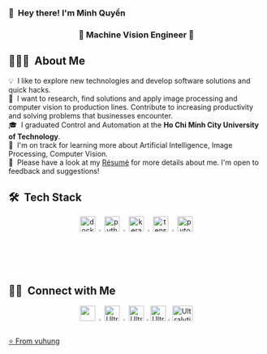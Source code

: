 <h3 align="left">👋 &nbsp;Hey there! I'm Minh Quyền
<h3 align="center">🚀 Machine Vision Engineer 🚀</h3>

## 👨🏻‍💻 &nbsp;About Me
💡 &nbsp;I like to explore new technologies and develop software solutions and quick hacks.\
🚀 &nbsp;I want to research, find solutions and apply image processing and computer vision to production lines. Contribute to increasing productivity and solving problems that businesses encounter. \
🎓 &nbsp;I graduated Control and Automation at the **Ho Chi Minh City University of Technology**.  \
🌱 &nbsp;I'm on track for learning more about Artificial Intelligence, Image Processing, Computer Vision.\
📄 &nbsp;Please have a look at my [Résumé](https://drive.google.com/file/d/1xZm2KuwiSNdGIaG50uIJsahytPkfAQ8V/view?usp=drive_link) for more details about me. I'm open to feedback and suggestions!

## 🛠 &nbsp;Tech Stack
<p align="center">
  <img src="https://www.vectorlogo.zone/logos/docker/docker-icon.svg" alt="docker" width="30" height="30"/></a>
  <img src="https://github.com/ultralytics/assets/raw/main/social/logo-transparent.png" width="2%">
  <img src="https://www.vectorlogo.zone/logos/python/python-icon.svg" alt="python" width="30" height="30"/></a>
  <img src="https://github.com/ultralytics/assets/raw/main/social/logo-transparent.png" width="2%">
  <img src="https://github.com/valohai/ml-logos/blob/master/keras.svg" alt="keras" width="30" height="30"/></a>
  <img src="https://github.com/ultralytics/assets/raw/main/social/logo-transparent.png" width="2%">
  <img src="https://www.vectorlogo.zone/logos/tensorflow/tensorflow-icon.svg" alt="tensorflow" width="30" height="30"/></a>
  <img src="https://github.com/ultralytics/assets/raw/main/social/logo-transparent.png" width="2%"> 
  <img src="https://www.vectorlogo.zone/logos/pytorch/pytorch-icon.svg" alt="pytorch" width="30" height="30"/> 
</p>

## 🤝🏻 &nbsp;Connect with Me
<p align="center">
  <a href="https://github.com/vuhungtvt142"><img src="https://github.com/ultralytics/assets/raw/main/social/logo-social-github.png" width="30" height="30"></a>
  <img src="https://github.com/ultralytics/assets/raw/main/social/logo-transparent.png" width="2%"  height="0.5%">
  <a href="https://www.linkedin.com/in/vuhung142/"><img src="https://github.com/ultralytics/assets/raw/main/social/logo-social-linkedin.png" width="30" height="30" alt="Ultralytics LinkedIn"></a>
  <img src="https://github.com/ultralytics/assets/raw/main/social/logo-transparent.png" width="2%" height="0.5%">
  <a href="https://www.facebook.com/profile.php?id=100085238223637"><img src="https://github.com/ultralytics/assets/blob/main/social/logo-social-facebook.png" width="30" height="30" alt="Ultralytics LinkedIn"></a>
  <img src="https://github.com/ultralytics/assets/raw/main/social/logo-transparent.png" width="1%" height="0.5%">
  <a href="https://www.facebook.com/profile.php?id=100060440104968"><img src="https://github.com/ultralytics/assets/blob/main/social/logo-social-facebook.png" width="30" height="30" alt="Ultralytics LinkedIn"></a>
  <img src="https://github.com/ultralytics/assets/raw/main/social/logo-transparent.png" width="1%" height="0.5%">
  <a href="mailto:duongvuhung142@gmail.com" alt="Contact me"><img src="https://github.com/vuhungtvt142/vuhungtvt142/blob/main/mail.jpg" width="40" height="30" alt="Ultralytics LinkedIn">
</p>

⭐️ From [vuhung](https://github.com/vuhungtvt142/vuhungtvt142)
